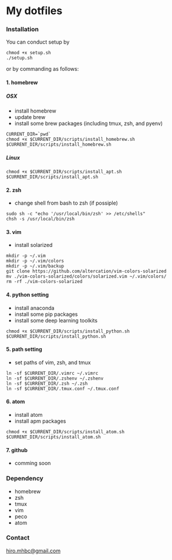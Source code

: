 # My dotfiles

### Installation
You can conduct setup by
```
chmod +x setup.sh
./setup.sh
```

or by commanding as follows:

#### 1. homebrew
##### OSX
- install homebrew
- update brew
- install some brew packages (including tmux, zsh, and pyenv)

```
CURRENT_DIR=`pwd`
chmod +x $CURRENT_DIR/scripts/install_homebrew.sh
$CURRENT_DIR/scripts/install_homebrew.sh
```

##### Linux

```
chmod +x $CURRENT_DIR/scripts/install_apt.sh
$CURRENT_DIR/scripts/install_apt.sh
```


#### 2. zsh
- change shell from bash to zsh (if possiple)

```
sudo sh -c "echo '/usr/local/bin/zsh' >> /etc/shells"
chsh -s /usr/local/bin/zsh
```


#### 3. vim
- install solarized

```
mkdir -p ~/.vim
mkdir -p ~/.vim/colors
mkdir -p ~/.vim/backup
git clone https://github.com/altercation/vim-colors-solarized
mv ./vim-colors-solarized/colors/solarized.vim ~/.vim/colors/
rm -rf ./vim-colors-solarized
```


#### 4. python setting
- install anaconda
- install some pip packages
- install some deep learning toolkits

```
chmod +x $CURRENT_DIR/scripts/install_python.sh
$CURRENT_DIR/scripts/install_python.sh
```


#### 5. path setting
- set paths of vim, zsh, and tmux

```
ln -sf $CURRENT_DIR/.vimrc ~/.vimrc
ln -sf $CURRENT_DIR/.zshenv ~/.zshenv
ln -sf $CURRENT_DIR/.zsh ~/.zsh
ln -sf $CURRENT_DIR/.tmux.conf ~/.tmux.conf
```


#### 6. atom
- install atom
- install apm packages

```
chmod +x $CURRENT_DIR/scripts/install_atom.sh
$CURRENT_DIR/scripts/install_atom.sh
```


#### 7. github
- comming soon


### Dependency
- homebrew
- zsh
- tmux
- vim
- peco
- atom


### Contact
hiro.mhbc@gmail.com
